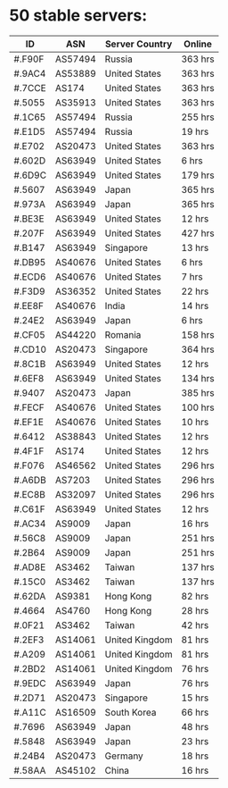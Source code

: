# 50 stable servers:

| ID | ASN | Server Country | Online |
| ------ | ------ | ------ | ------ |
| #.F90F | AS57494 | Russia | 363 hrs |
| #.9AC4 | AS53889 | United States | 363 hrs |
| #.7CCE | AS174 | United States | 363 hrs |
| #.5055 | AS35913 | United States | 363 hrs |
| #.1C65 | AS57494 | Russia | 255 hrs |
| #.E1D5 | AS57494 | Russia | 19 hrs |
| #.E702 | AS20473 | United States | 363 hrs |
| #.602D | AS63949 | United States | 6 hrs |
| #.6D9C | AS63949 | United States | 179 hrs |
| #.5607 | AS63949 | Japan | 365 hrs |
| #.973A | AS63949 | Japan | 365 hrs |
| #.BE3E | AS63949 | United States | 12 hrs |
| #.207F | AS63949 | United States | 427 hrs |
| #.B147 | AS63949 | Singapore | 13 hrs |
| #.DB95 | AS40676 | United States | 6 hrs |
| #.ECD6 | AS40676 | United States | 7 hrs |
| #.F3D9 | AS36352 | United States | 22 hrs |
| #.EE8F | AS40676 | India | 14 hrs |
| #.24E2 | AS63949 | Japan | 6 hrs |
| #.CF05 | AS44220 | Romania | 158 hrs |
| #.CD10 | AS20473 | Singapore | 364 hrs |
| #.8C1B | AS63949 | United States | 12 hrs |
| #.6EF8 | AS63949 | United States | 134 hrs |
| #.9407 | AS20473 | Japan | 385 hrs |
| #.FECF | AS40676 | United States | 100 hrs |
| #.EF1E | AS40676 | United States | 10 hrs |
| #.6412 | AS38843 | United States | 12 hrs |
| #.4F1F | AS174 | United States | 12 hrs |
| #.F076 | AS46562 | United States | 296 hrs |
| #.A6DB | AS7203 | United States | 296 hrs |
| #.EC8B | AS32097 | United States | 296 hrs |
| #.C61F | AS63949 | United States | 12 hrs |
| #.AC34 | AS9009 | Japan | 16 hrs |
| #.56C8 | AS9009 | Japan | 251 hrs |
| #.2B64 | AS9009 | Japan | 251 hrs |
| #.AD8E | AS3462 | Taiwan | 137 hrs |
| #.15C0 | AS3462 | Taiwan | 137 hrs |
| #.62DA | AS9381 | Hong Kong | 82 hrs |
| #.4664 | AS4760 | Hong Kong | 28 hrs |
| #.0F21 | AS3462 | Taiwan | 42 hrs |
| #.2EF3 | AS14061 | United Kingdom | 81 hrs |
| #.A209 | AS14061 | United Kingdom | 81 hrs |
| #.2BD2 | AS14061 | United Kingdom | 76 hrs |
| #.9EDC | AS63949 | Japan | 76 hrs |
| #.2D71 | AS20473 | Singapore | 15 hrs |
| #.A11C | AS16509 | South Korea | 66 hrs |
| #.7696 | AS63949 | Japan | 48 hrs |
| #.5848 | AS63949 | Japan | 23 hrs |
| #.24B4 | AS20473 | Germany | 18 hrs |
| #.58AA | AS45102 | China | 16 hrs |

